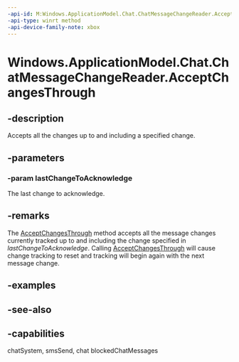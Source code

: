 ```yaml
---
-api-id: M:Windows.ApplicationModel.Chat.ChatMessageChangeReader.AcceptChangesThrough(Windows.ApplicationModel.Chat.ChatMessageChange)
-api-type: winrt method
-api-device-family-note: xbox
---
```


<!-- Method syntax
public void AcceptChangesThrough(Windows.ApplicationModel.Chat.ChatMessageChange lastChangeToAcknowledge)
-->

# Windows.ApplicationModel.Chat.ChatMessageChangeReader.AcceptChangesThrough

## -description
Accepts all the changes up to and including a specified change.

## -parameters
### -param lastChangeToAcknowledge
The last change to acknowledge.

## -remarks
The [AcceptChangesThrough](chatmessagechangereader_acceptchangesthrough.md) method accepts all the message changes currently tracked up to and including the change specified in *lastChangeToAcknowledge*. Calling [AcceptChangesThrough](chatmessagechangereader_acceptchangesthrough.md) will cause change tracking to reset and tracking will begin again with the next message change.

## -examples

## -see-also


## -capabilities
chatSystem, smsSend, chat
blockedChatMessages
